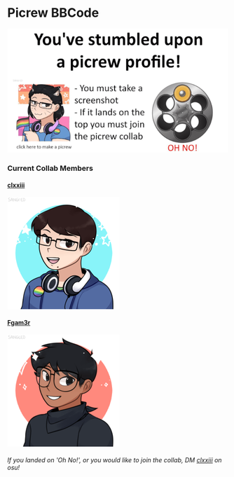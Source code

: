 # Picrew BBCode
[![Revolver Image](/revolver_gif.gif)](https://picrew.me/image_maker/94097)

### Current Collab Members

#### [clxxiii](https://osu.ppy.sh/users/10962678)
[![clxxiii](/picrews/clxxiii.png)](https://osu.ppy.sh/users/10962678)

#### [Fgam3r](https://osu.ppy.sh/users/14913109)
[![Fgam3r](picrews/Fgam3r.png)](https://osu.ppy.sh/users/14913109)


###### If you landed on 'Oh No!', or you would like to join the collab, DM [clxxiii](https://osu.ppy.sh/users/10962678) on osu!
